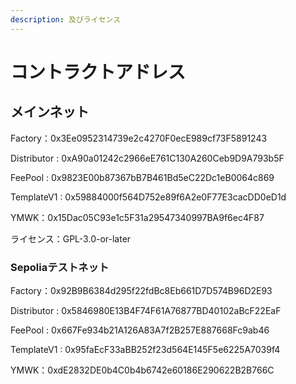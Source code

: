 ```yaml
---
description: 及びライセンス
---
```


# コントラクトアドレス

## メインネット <a href="#meinnetto" id="meinnetto"></a>

Factory：0x3Ee0952314739e2c4270F0ecE989cf73F5891243

Distributor : 0xA90a01242c2966eE761C130A260Ceb9D9A793b5F

FeePool : 0x9823E00b87367bB7B461Bd5eC22Dc1eB0064c869

TemplateV1 : 0x59884000f564D752e89f6A2e0F77E3cacDD0eD1d

​YMWK：0x15Dac05C93e1c5F31a29547340997BA9f6ec4F87

ライセンス：GPL-3.0-or-later

### Sepoliaテストネット <a href="#goerlitesutonetto" id="goerlitesutonetto"></a>

Factory：0x92B9B6384d295f22fdBc8Eb661D7D574B96D2E93

Distributor : 0x5846980E13B4F74F61A76877BD40102aBcF22EaF

FeePool : 0x667Fe934b21A126A83A7f2B257E887668Fc9ab46

TemplateV1 : 0x95faEcF33aBB252f23d564E145F5e6225A7039f4

​YMWK：0xdE2832DE0b4C0b4b6742e60186E290622B2B766C

